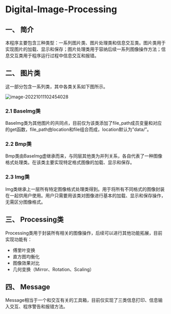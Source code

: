 # Digital-Image-Processing

## 一、 简介

本程序主要包含三种类型：一系列图片类、图片处理类和信息交互类。图片类用于实现图片的加载、显示和保存；图片处理类用于容纳后续一系列图像操作方法；信息交互类用于程序运行过程中信息交互和报错。

## 二、 图片类

这一部分包含一系列类，其中各类关系如下图所示。

![image-20221011102454028](C:\Users\86139\OneDrive\图片\Typora\image-20221011102454028.png)

### 2.1 BaseImg类

BaseImg类为其他图片的共同点，目前仅为该类添加了file_path成员变量和对应的get函数，file_path由location和file组合而成，location默认为”data/”。

### 2.2 Bmp类

Bmp类由BaseImg虚继承而来，与同层其他类为并列关系，各自代表了一种图像格式处理类。在该类主要实现特定格式图像的加载、显示和保存。

### 2.3 Img类

Img类继承上一层所有特定图像格式处理类得到。用于将所有不同格式的图像封装在一起供用户使用。用户只需要用该类对图像进行基本的加载、显示和保存操作，无需区分图像格式。

## 三、 Processing类

Processing类用于封装所有相关的图像操作，后续可以进行其他功能拓展，目前实现功能有：

* 傅里叶变换
* 直方图均衡化
* 图像效果对比
* 几何变换（Mirror、Rotation、Scaling）

## 四、 Message

Message相当于一个和交互有关的工具箱，目前仅实现了三类信息打印、信息输入交互、程序警告和报错方法。

